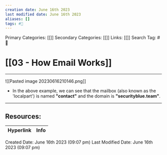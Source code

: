 ```yaml
---
creation date: June 16th 2023
last modified date: June 16th 2023
aliases: []
tags: #📖
---
```


Primary Categories: [[]] 
Secondary Categories: [[]] 
Links: [[]] 
Search Tag: #📖  

# [[03 - How Email Works]]  
---

![[Pasted image 20230616210146.png]]

- In the above example, we can see that the mailbox (also known as the 'localpart') is named **"contact"** and the domain is **"securityblue.team"**.


















___

## Resources:

| Hyperlink | Info |
| --------- | ---- |


Created Date: June 16th 2023 (09:07 pm) 
Last Modified Date: June 16th 2023 (09:07 pm)
